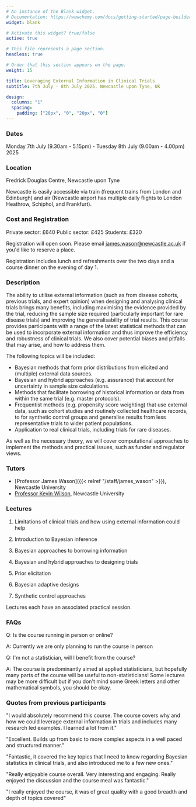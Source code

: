 ```yaml
---
# An instance of the Blank widget.
# Documentation: https://wowchemy.com/docs/getting-started/page-builder/
widget: blank

# Activate this widget? true/false
active: true

# This file represents a page section.
headless: true

# Order that this section appears on the page.
weight: 15

title: Leveraging External Information in Clinical Trials
subtitle: 7th July - 8th July 2025, Newcastle upon Tyne, UK

design:
  columns: "1"
  spacing:
    padding: ["20px", "0", "20px", "0"]
---
```



### Dates 
Monday 7th July (9.30am - 5.15pm) - Tuesday 8th July (9.00am - 4.00pm) 2025

### Location
Fredrick Douglas Centre, Newcastle upon Tyne

Newcastle is easily accessible via train (frequent trains from London and Edinburgh) and air (Newcastle airport has multiple daily flights to London Heathrow, Schiphol, and Frankfurt).


### Cost and Registration

Private sector: £640
Public sector: £425
Students: £320 

Registration will open soon. Please email james.wason@newcastle.ac.uk if you'd like to reserve a place.

Registration includes lunch and refreshments over the two days and a course dinner on the evening of day 1.


### Description

The ability to utilise external information (such as from disease cohorts, previous trials, and expert opinion) when designing and analysing clinical trials brings many benefits, including maximising the evidence provided by the trial, reducing the sample size required (particularly important for rare disease trials) and improving the generalisability of trial results. This course provides participants with a range of the latest statistical methods that can be used to incorporate external information and thus improve the efficiency and robustness of clinical trials. We also cover potential biases and pitfalls that may arise, and how to address them.

The following topics will be included:

- Bayesian methods that form prior distributions from elicited and (multiple) external data sources.
- Bayesian and hybrid approaches (e.g. assurance) that account for uncertainty in sample size calculations.
- Methods that facilitate borrowing of historical information or data from within the same trial (e.g. master protocols).
- Frequentist methods (e.g. propensity score weighting) that use external data, such as cohort studies and routinely collected healthcare records, to for synthetic control groups and generalise results from less representative trials to wider patient populations.  
- Application to real clinical trials, including trials for rare diseases.

As well as the necessary theory, we will cover computational approaches to implement the methods and practical issues, such as funder and regulator views. 


### Tutors

- [Professor James Wason]({{< relref "/staff/james_wason" >}}), Newcastle University
- [Professor Kevin Wilson](https://www.ncl.ac.uk/maths-physics/people/profile/kevinwilson.html), Newcastle University


### Lectures 

1. Limitations of clinical trials and how using external information could help

2. Introduction to Bayesian inference

3. Bayesian approaches to borrowing information

4. Bayesian and hybrid approaches to designing trials

5. Prior elicitation

6. Bayesian adaptive designs

7. Synthetic control approaches

Lectures each have an associated practical session.

### FAQs

Q: Is the course running in person or online?

A: Currently we are only planning to run the course in person

Q: I'm not a statistician, will I benefit from the course?

A: The course is predominantly aimed at applied statisticians, but hopefully many parts of the course will be useful to non-statisticians! Some lectures may be more difficult but if you don't mind some Greek letters and other mathematical symbols, you should be okay.


### Quotes from previous participants

"I would absolutely recommend this course. The course covers why and how we could leverage external information in trials and includes many research led examples. I learned a lot from it."

"Excellent. Builds up from basic to more complex aspects in a well paced and structured manner."

"Fantastic, it covered the key topics that I need to know regarding Bayesian statistics in clinical trials, and also introduced me to a few new ones."

"Really enjoyable course overall. Very interesting and engaging. Really enjoyed the discussion and the course meal was fantastic."

"I really enjoyed the course, it was of great quality with a good breadth and depth of topics covered"
